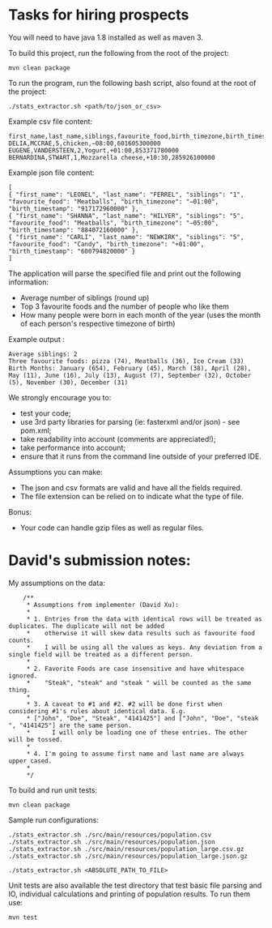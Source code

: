 # Tasks for hiring prospects

You will need to have java 1.8 installed as well as maven 3.

To build this project, run the following from the root of the project:

```
mvn clean package
```

To run the program, run the following bash script, also found at the root of the project:

```
./stats_extractor.sh <path/to/json_or_csv>
```

Example csv file content:

```
first_name,last_name,siblings,favourite_food,birth_timezone,birth_timestamp
DELIA,MCCRAE,5,chicken,−08:00,601605300000
EUGENE,VANDERSTEEN,2,Yogurt,+01:00,853371780000
BERNARDINA,STWART,1,Mozzarella cheese,+10:30,285926100000
```

Example json file content:
```
[
{ "first_name": "LEONEL", "last_name": "FERREL", "siblings": "1", "favourite_food": "Meatballs", "birth_timezone": "−01:00", "birth_timestamp": "917172960000" },
{ "first_name": "SHANNA", "last_name": "HILYER", "siblings": "5", "favourite_food": "Meatballs", "birth_timezone": "−05:00", "birth_timestamp": "884072160000" },
{ "first_name": "CARLI", "last_name": "NEWKIRK", "siblings": "5", "favourite_food": "Candy", "birth_timezone": "+01:00", "birth_timestamp": "600794820000" }
]
```

The application will parse the specified file and print out the following information:

* Average number of siblings (round up)
* Top 3 favourite foods and the number of people who like them
* How many people were born in each month of the year (uses the month of each person's respective timezone of birth)


Example output :
```
Average siblings: 2
Three favourite foods: pizza (74), Meatballs (36), Ice Cream (33)
Birth Months: January (654), February (45), March (38), April (28), May (11), June (16), July (13), August (7), September (32), October (5), November (30), December (31)
```

We strongly encourage you to:
* test your code;
* use 3rd party libraries for parsing (ie: fasterxml and/or json) - see pom.xml;
* take readability into account (comments are appreciated!);
* take performance into account;
* ensure that it runs from the command line outside of your preferred IDE.

Assumptions you can make:
* The json and csv formats are valid and have all the fields required.
* The file extension can be relied on to indicate what the type of file.

Bonus:
* Your code can handle gzip files as well as regular files.


# David's submission notes:

My assumptions on the data:
```
    /**
     * Assumptions from implementer (David Xu):
     *
     * 1. Entries from the data with identical rows will be treated as duplicates. The duplicate will not be added
     *    otherwise it will skew data results such as favourite food counts.
     *    I will be using all the values as keys. Any deviation from a single field will be treated as a different person.
     *
     * 2. Favorite Foods are case insensitive and have whitespace ignored.
     *    "Steak", "steak" and "steak " will be counted as the same thing.
     *
     * 3. A caveat to #1 and #2. #2 will be done first when considering #1's rules about identical data. E.g.
     * ["John", "Doe", "Steak", "4141425"] and ["John", "Doe", "steak ", "4141425"] are the same person.
     *      I will only be loading one of these entries. The other will be tossed.
     *
     * 4. I'm going to assume first name and last name are always upper cased.
     *
     */
```

To build and run unit tests:
```
mvn clean package
```

Sample run configurations:
```
./stats_extractor.sh ./src/main/resources/population.csv
./stats_extractor.sh ./src/main/resources/population.json
./stats_extractor.sh ./src/main/resources/population_large.csv.gz
./stats_extractor.sh ./src/main/resources/population_large.json.gz

./stats_extractor.sh <ABSOLUTE_PATH_TO_FILE>
```

Unit tests are also available the test directory that test basic file parsing and IO, 
individual calculations and printing of population results. To run them use:
```
mvn test
```


